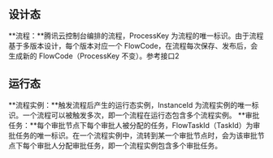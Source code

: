 ## 设计态
**流程：**腾讯云控制台编排的流程，ProcessKey 为流程的唯一标识。由于流程基于多版本设计，每个版本对应一个 FlowCode，在流程每次保存、发布后，会生成新的 FlowCode（ProcessKey 不变）。参考接口2

## 运行态
**流程实例：**触发流程后产生的运行态实例，InstanceId 为流程实例的唯一标识。一个流程可以被触发多次，即一个流程在运行态包含多个流程实例。
**审批任务：**每个审批节点下每个审批人被分配的任务，FlowTaskId（TaskId）为审批任务的唯一标识。在一个流程实例中，流转到某一个审批节点时，会为该审批节点下每个审批人分配审批任务，即一个流程实例包含多个审批任务。

